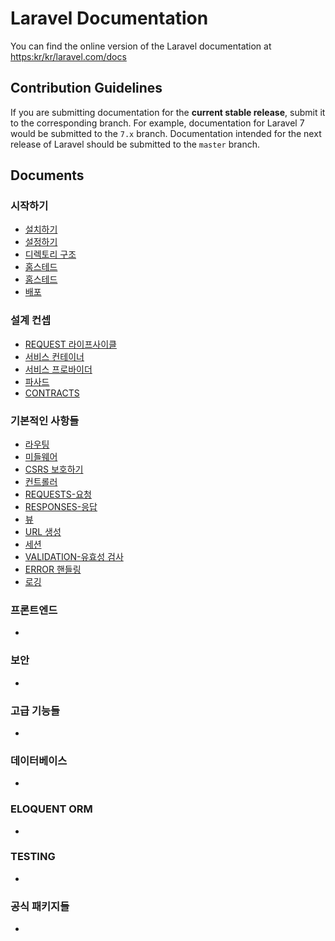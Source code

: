 # Laravel Documentation

You can find the online version of the Laravel documentation at [https:kr/kr/laravel.com/docs](https:kr/laravel.com/docs)

## Contribution Guidelines

If you are submitting documentation for the **current stable release**, submit it to the corresponding branch. For example, documentation for Laravel 7 would be submitted to the `7.x` branch. Documentation intended for the next release of Laravel should be submitted to the `master` branch.

## Documents

### 시작하기

* [설치하기](/kr/installation.md)
* [설정하기](/kr/configuration.md)
* [디렉토리 구조](/kr/structure.md)
* [홈스테드](/kr/homestead.md)
* [홈스테드](/kr/valet.md)
* [배포](/kr/deployment.md)

### 설계 컨셉
* [REQUEST 라이프사이클](/kr/lifecycle.md)
* [서비스 컨테이너](/kr/container.md)
* [서비스 프로바이더](/kr/providers.md)
* [파사드](/kr/facades.md)
* [CONTRACTS](/kr/contracts.md)
 
### 기본적인 사항들
* [라우팅](/kr/routing.md)
* [미들웨어](/kr/middleware.md)
* [CSRS 보호하기](/kr/csrf.md)
* [컨트롤러](/kr/controllers.md)
* [REQUESTS-요청](/kr/requests.md)
* [RESPONSES-응답](/kr/responses.md)
* [뷰](/kr/views.md)
* [URL 생성](/kr/urls.md)
* [세션](/kr/session.md)
* [VALIDATION-유효성 검사](/kr/validation.md)
* [ERROR 핸들링](/kr/errors.md)
* [로깅](/kr/logging.md)
 
### 프론트엔드
* [](/kr/.md)

### 보안
* [](/kr/.md)

### 고급 기능들
* [](/kr/.md)

### 데이터베이스
* [](/kr/.md)

### ELOQUENT ORM
* [](/kr/.md)

### TESTING
* [](/kr/.md)

### 공식 패키지들
* [](/kr/.md)
